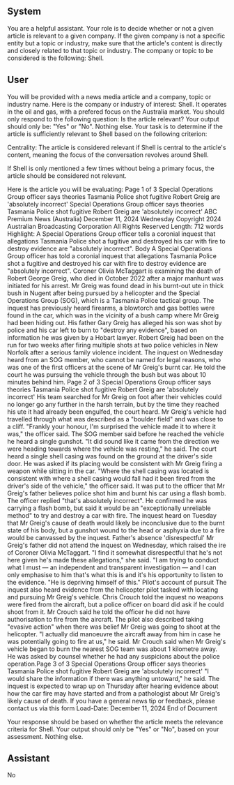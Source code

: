 ## System

You are a helpful assistant. Your role is to decide whether or not a given article is relevant to a given company. If the given company is not a specific entity but a topic or industry, make sure that the article's content is directly and closely related to that topic or industry. The company or topic to be considered is the following: Shell.

## User


You will be provided with a news media article and a company, topic or industry name. Here is the company or industry of interest: Shell. It operates in the oil and gas, with a prefered focus on the Australia market. You should only respond to the following question: Is the article relevant? Your output should only be: "Yes" or "No". Nothing else. Your task is to determine if the article is sufficiently relevant to Shell based on the following criterion:

Centrality: The article is considered relevant if Shell is central to the article's content, meaning the focus of the conversation revolves around Shell.

If Shell is only mentioned a few times without being a primary focus, the article should be considered not relevant.

Here is the article you will be evaluating: Page 1 of 3
Special Operations Group officer says theories Tasmania Police shot fugitive Robert Greig are 'absolutely 
incorrect'
Special Operations Group officer says theories Tasmania Police shot 
fugitive Robert Greig are 'absolutely incorrect'
ABC Premium News (Australia)
December 11, 2024 Wednesday
Copyright 2024 Australian Broadcasting Corporation All Rights Reserved
Length: 712 words
Highlight: A Special Operations Group officer tells a coronial inquest that allegations Tasmania Police shot a 
fugitive and destroyed his car with fire to destroy evidence are "absolutely incorrect".
Body
A Special Operations Group officer has told a coronial inquest that allegations Tasmania Police shot a fugitive and 
destroyed his car with fire to destroy evidence are "absolutely incorrect".
Coroner Olivia McTaggart is examining the death of Robert George Greig, who died in October 2022 after a major 
manhunt was initiated for his arrest.
Mr Greig was found dead in his burnt-out ute in thick bush in Nugent after being pursued by a helicopter and the 
Special Operations Group (SOG), which is a Tasmania Police tactical group.
The inquest has previously heard firearms, a blowtorch and gas bottles were found in the car, which was in the 
vicinity of a bush camp where Mr Greig had been hiding out.
His father Gary Greig has alleged his son was shot by police and his car left to burn to "destroy any evidence", 
based on information he was given by a Hobart lawyer.
Robert Greig had been on the run for two weeks after firing multiple shots at two police vehicles in New Norfolk 
after a serious family violence incident.
The inquest on Wednesday heard from an SOG member, who cannot be named for legal reasons, who was one of 
the first officers at the scene of Mr Greig's burnt car.
He told the court he was pursuing the vehicle through the bush but was about 10 minutes behind him.
Page 2 of 3
Special Operations Group officer says theories Tasmania Police shot fugitive Robert Greig are 'absolutely 
incorrect'
His team searched for Mr Greig on foot after their vehicles could no longer go any further in the harsh terrain, but by 
the time they reached his ute it had already been engulfed, the court heard.
Mr Greig's vehicle had travelled through what was described as a "boulder field" and was close to a cliff.
"Frankly your honour, I'm surprised the vehicle made it to where it was," the officer said.
The SOG member said before he reached the vehicle he heard a single gunshot.
"It did sound like it came from the direction we were heading towards where the vehicle was resting," he said.
The court heard a single shell casing was found on the ground at the driver's side door.
He was asked if its placing would be consistent with Mr Greig firing a weapon while sitting in the car.
"Where the shell casing was located is consistent with where a shell casing would fall had it been fired from the 
driver's side of the vehicle," the officer said.
It was put to the officer that Mr Greig's father believes police shot him and burnt his car using a flash bomb.
The officer replied "that's absolutely incorrect".
He confirmed he was carrying a flash bomb, but said it would be an "exceptionally unreliable method" to try and 
destroy a car with fire.
The inquest heard on Tuesday that Mr Greig's cause of death would likely be inconclusive due to the burnt state of 
his body, but a gunshot wound to the head or asphyxia due to a fire would be canvassed by the inquest.
Father's absence 'disrespectful'
Mr Greig's father did not attend the inquest on Wednesday, which raised the ire of Coroner Olivia McTaggart.
"I find it somewhat disrespectful that he's not here given he's made these allegations," she said.
"I am trying to conduct what I must — an independent and transparent investigation — and I can only emphasise to 
him that's what this is and it's his opportunity to listen to the evidence.
"He is depriving himself of this."
Pilot's account of pursuit
The inquest also heard evidence from the helicopter pilot tasked with locating and pursuing Mr Greig's vehicle.
Chris Crouch told the inquest no weapons were fired from the aircraft, but a police officer on board did ask if he 
could shoot from it.
Mr Crouch said he told the officer he did not have authorisation to fire from the aircraft.
The pilot also described taking "evasive action" when there was belief Mr Greig was going to shoot at the 
helicopter.
"I actually did manoeuvre the aircraft away from him in case he was potentially going to fire at us," he said.
Mr Crouch said when Mr Greig's vehicle began to burn the nearest SOG team was about 1 kilometre away.
He was asked by counsel whether he had any suspicions about the police operation.Page 3 of 3
Special Operations Group officer says theories Tasmania Police shot fugitive Robert Greig are 'absolutely 
incorrect'
"I would share the information if there was anything untoward," he said.
The inquest is expected to wrap up on Thursday after hearing evidence about how the car fire may have started 
and from a pathologist about Mr Greig's likely cause of death.
If you have a general news tip or feedback, please contact us via this form
Load-Date: December 11, 2024
End of Document

Your response should be based on whether the article meets the relevance criteria for Shell.
Your output should only be "Yes" or "No", based on your assessment. Nothing else.
            

## Assistant

No

